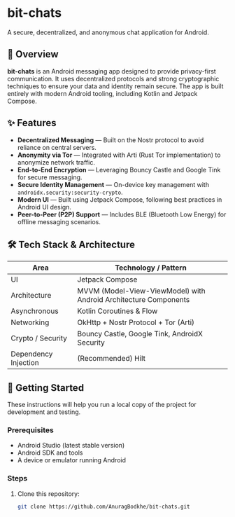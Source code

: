 # bit-chats

A secure, decentralized, and anonymous chat application for Android.

## 🚀 Overview

**bit-chats** is an Android messaging app designed to provide privacy-first communication. It uses decentralized protocols and strong cryptographic techniques to ensure your data and identity remain secure. The app is built entirely with modern Android tooling, including Kotlin and Jetpack Compose.

## ✨ Features

- **Decentralized Messaging** — Built on the Nostr protocol to avoid reliance on central servers.  
- **Anonymity via Tor** — Integrated with Arti (Rust Tor implementation) to anonymize network traffic.  
- **End-to-End Encryption** — Leveraging Bouncy Castle and Google Tink for secure messaging.  
- **Secure Identity Management** — On-device key management with `androidx.security:security-crypto`.  
- **Modern UI** — Built using Jetpack Compose, following best practices in Android UI design.  
- **Peer-to-Peer (P2P) Support** — Includes BLE (Bluetooth Low Energy) for offline messaging scenarios.

## 🛠 Tech Stack & Architecture

| Area | Technology / Pattern |
|---|---|
| UI | Jetpack Compose |
| Architecture | MVVM (Model-View-ViewModel) with Android Architecture Components |
| Asynchronous | Kotlin Coroutines & Flow |
| Networking | OkHttp + Nostr Protocol + Tor (Arti) |
| Crypto / Security | Bouncy Castle, Google Tink, AndroidX Security |
| Dependency Injection | (Recommended) Hilt |

## 🧰 Getting Started

These instructions will help you run a local copy of the project for development and testing.

### Prerequisites

- Android Studio (latest stable version)  
- Android SDK and tools  
- A device or emulator running Android

### Steps

1. Clone this repository:  
   ```bash
   git clone https://github.com/AnuragBodkhe/bit-chats.git
